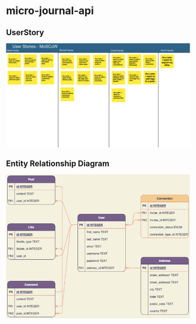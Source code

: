 # micro-journal-api
## UserStory 

![This is a alt text.](./docs/Mod2_API_jamboard.png "This is a sample image.")

## Entity Relationship Diagram 

![This is a alt text.](./docs/Chickadee-MYP_ERD.png "This is a sample image.")
